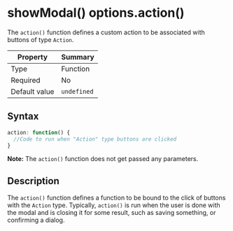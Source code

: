# showModal() options.action()
The `action()` function defines a custom action to be associated with buttons of type `Action`.

| Property | Summary |
| --- | --- |
| Type | Function |
| Required | No |
| Default value | `undefined` |

## Syntax
```javascript
action: function() {
  //Code to run when "Action" type buttons are clicked
}
```

**Note:** The `action()` function does not get passed any parameters.

## Description
The `action()` function defines a function to be bound to the click of buttons with the `Action` type. Typically, `action()` is run when the user is done with  the modal and is closing it for some result, such as saving something, or confirming a dialog.
